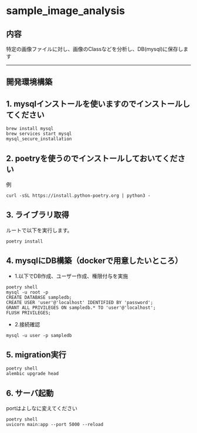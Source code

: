 # sample_image_analysis
## 内容
特定の画像ファイルに対し、画像のClassなどを分析し、DB(mysql)に保存します

---

## 開発環境構築
## 1. mysqlインストールを使いますのでインストールしてください
```
brew install mysql
brew services start mysql
mysql_secure_installation
```
## 2. poetryを使うのでインストールしておいてください
例
```
curl -sSL https://install.python-poetry.org | python3 -

```

## 3. ライブラリ取得
ルートで以下を実行します。
```
poetry install
```

## 4. mysqlにDB構築（dockerで用意したいところ）
- 1.以下でDB作成、ユーザー作成、権限付与を実施
```
poetry shell 
mysql -u root -p
CREATE DATABASE sampledb;
CREATE USER 'user'@'localhost' IDENTIFIED BY 'password';
GRANT ALL PRIVILEGES ON sampledb.* TO 'user'@'localhost';
FLUSH PRIVILEGES;
```

- 2.接続確認
```
mysql -u user -p sampledb
```
## 5. migration実行
```
poetry shell
alembic upgrade head
```

## 6. サーバ起動
portはよしなに変えてください
```
poetry shell
uvicorn main:app --port 5000 --reload
```

